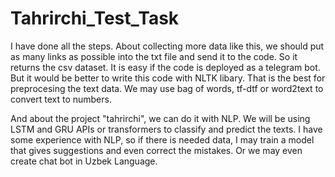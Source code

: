 # Tahrirchi_Test_Task
I have done all the steps. About collecting more data like this, we should put as many links as possible into the txt file and send it to the code. So it returns the csv dataset. It is easy if the code is deployed as a telegram bot. But it would be better to write this code with NLTK libary. That is the best for preprocesing the text data. We may use bag of words, tf-dtf or word2text to convert text to numbers. 

And about the project "tahrirchi", we can do it with NLP. We will be using LSTM and GRU APIs or transformers to classify and predict the texts. I have some experience with NLP, so if there is needed data, I may train a model that gives suggestions and even correct the mistakes. Or we may even create chat bot in Uzbek Language. 


